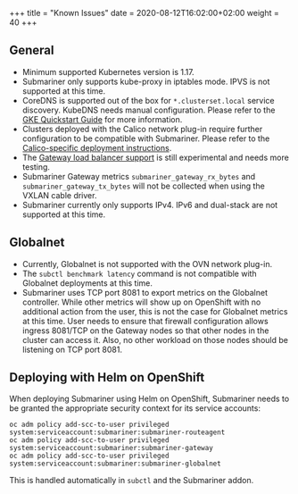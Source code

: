 +++
title = "Known Issues"
date = 2020-08-12T16:02:00+02:00
weight = 40
+++

## General

* Minimum supported Kubernetes version is 1.17.
* Submariner only supports kube-proxy in iptables mode. IPVS is not supported at this time.
* CoreDNS is supported out of the box for `*.clusterset.local` service discovery. KubeDNS needs manual configuration. Please refer to the
[GKE Quickstart Guide](../../getting-started/quickstart/managed-kubernetes/gke/#final-workaround-for-kubedns) for more information.
* Clusters deployed with the Calico network plug-in require further configuration to be compatible with Submariner. Please refer to the
[Calico-specific deployment instructions](../deployment/calico/).
* The [Gateway load balancer support](../../getting-started/quickstart/openshift/gcp-lb/) is still experimental and needs more testing.
* Submariner Gateway metrics `submariner_gateway_rx_bytes` and `submariner_gateway_tx_bytes` will not be collected when using the
VXLAN cable driver.
* Submariner currently only supports IPv4. IPv6 and dual-stack are not supported at this time.
  
## Globalnet

* Currently, Globalnet is not supported with the OVN network plug-in.
* The `subctl benchmark latency` command is not compatible with Globalnet deployments at this time.
* Submariner uses TCP port 8081 to export metrics on the Globalnet controller. While other metrics will show up on OpenShift with no
additional action from the user, this is not the case for Globalnet metrics at this time. User needs to ensure that firewall
configuration allows ingress 8081/TCP on the Gateway nodes so that other nodes in the cluster can access it. Also, no other workload on
those nodes should be listening on TCP port 8081.

## Deploying with Helm on OpenShift

When deploying Submariner using Helm on OpenShift, Submariner needs to be granted the appropriate security context for its service accounts:

```shell
oc adm policy add-scc-to-user privileged system:serviceaccount:submariner:submariner-routeagent
oc adm policy add-scc-to-user privileged system:serviceaccount:submariner:submariner-gateway
oc adm policy add-scc-to-user privileged system:serviceaccount:submariner:submariner-globalnet
```

This is handled automatically in `subctl` and the Submariner addon.
